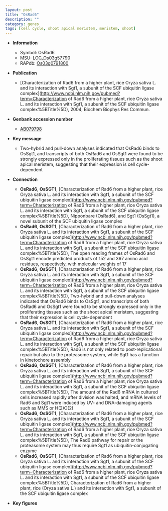 ```yaml
---
layout: post
title: "OsRad6"
description: ""
category: genes
tags: [cell cycle, shoot apical meristem, meristem, shoot]
---
```


* **Information**  
    + Symbol: OsRad6  
    + MSU: [LOC_Os03g57790](http://rice.plantbiology.msu.edu/cgi-bin/ORF_infopage.cgi?orf=LOC_Os03g57790)  
    + RAPdb: [Os03g0791800](http://rapdb.dna.affrc.go.jp/viewer/gbrowse_details/irgsp1?name=Os03g0791800)  

* **Publication**  
    + [Characterization of Rad6 from a higher plant, rice Oryza sativa L. and its interaction with Sgt1, a subunit of the SCF ubiquitin ligase complex](http://www.ncbi.nlm.nih.gov/pubmed?term=Characterization of Rad6 from a higher plant, rice Oryza sativa L. and its interaction with Sgt1, a subunit of the SCF ubiquitin ligase complex%5BTitle%5D), 2004, Biochem Biophys Res Commun.

* **Genbank accession number**  
    + [AB079798](http://www.ncbi.nlm.nih.gov/nuccore/AB079798)

* **Key message**  
    + Two-hybrid and pull-down analyses indicated that OsRad6 binds to OsSgt1, and transcripts of both OsRad6 and OsSgt1 were found to be strongly expressed only in the proliferating tissues such as the shoot apical meristem, suggesting that their expression is cell cycle-dependent

* **Connection**  
    + __OsRad6__, __OsSGT1__, [Characterization of Rad6 from a higher plant, rice Oryza sativa L. and its interaction with Sgt1, a subunit of the SCF ubiquitin ligase complex](http://www.ncbi.nlm.nih.gov/pubmed?term=Characterization of Rad6 from a higher plant, rice Oryza sativa L. and its interaction with Sgt1, a subunit of the SCF ubiquitin ligase complex%5BTitle%5D), Nipponbare (OsRad6), and Sgt1 (OsSgt1), a novel subunit of the SCF ubiquitin ligase complex
    + __OsRad6__, __OsSGT1__, [Characterization of Rad6 from a higher plant, rice Oryza sativa L. and its interaction with Sgt1, a subunit of the SCF ubiquitin ligase complex](http://www.ncbi.nlm.nih.gov/pubmed?term=Characterization of Rad6 from a higher plant, rice Oryza sativa L. and its interaction with Sgt1, a subunit of the SCF ubiquitin ligase complex%5BTitle%5D), The open reading frames of OsRad6 and OsSgt1 encode predicted products of 152 and 367 amino acid residues, respectively, with molecular weights of 17
    + __OsRad6__, __OsSGT1__, [Characterization of Rad6 from a higher plant, rice Oryza sativa L. and its interaction with Sgt1, a subunit of the SCF ubiquitin ligase complex](http://www.ncbi.nlm.nih.gov/pubmed?term=Characterization of Rad6 from a higher plant, rice Oryza sativa L. and its interaction with Sgt1, a subunit of the SCF ubiquitin ligase complex%5BTitle%5D), Two-hybrid and pull-down analyses indicated that OsRad6 binds to OsSgt1, and transcripts of both OsRad6 and OsSgt1 were found to be strongly expressed only in the proliferating tissues such as the shoot apical meristem, suggesting that their expression is cell cycle-dependent
    + __OsRad6__, __OsSGT1__, [Characterization of Rad6 from a higher plant, rice Oryza sativa L. and its interaction with Sgt1, a subunit of the SCF ubiquitin ligase complex](http://www.ncbi.nlm.nih.gov/pubmed?term=Characterization of Rad6 from a higher plant, rice Oryza sativa L. and its interaction with Sgt1, a subunit of the SCF ubiquitin ligase complex%5BTitle%5D), Rad6 is not only related to post-replicational repair but also to the proteasome system, while Sgt1 has a function in kinetochore assembly
    + __OsRad6__, __OsSGT1__, [Characterization of Rad6 from a higher plant, rice Oryza sativa L. and its interaction with Sgt1, a subunit of the SCF ubiquitin ligase complex](http://www.ncbi.nlm.nih.gov/pubmed?term=Characterization of Rad6 from a higher plant, rice Oryza sativa L. and its interaction with Sgt1, a subunit of the SCF ubiquitin ligase complex%5BTitle%5D), The amount of the Rad6 mRNA in cultured cells increased rapidly after division was halted, and mRNA levels of Rad6 and Sgt1 were induced by UV- and DNA-damaging agents such as MMS or H(2)O(2)
    + __OsRad6__, __OsSGT1__, [Characterization of Rad6 from a higher plant, rice Oryza sativa L. and its interaction with Sgt1, a subunit of the SCF ubiquitin ligase complex](http://www.ncbi.nlm.nih.gov/pubmed?term=Characterization of Rad6 from a higher plant, rice Oryza sativa L. and its interaction with Sgt1, a subunit of the SCF ubiquitin ligase complex%5BTitle%5D), The Rad6 pathway for repair or the proteasome system may thus require Sgt1 as ubiquitin-conjugating enzyme
    + __OsRad6__, __OsSGT1__, [Characterization of Rad6 from a higher plant, rice Oryza sativa L. and its interaction with Sgt1, a subunit of the SCF ubiquitin ligase complex](http://www.ncbi.nlm.nih.gov/pubmed?term=Characterization of Rad6 from a higher plant, rice Oryza sativa L. and its interaction with Sgt1, a subunit of the SCF ubiquitin ligase complex%5BTitle%5D), Characterization of Rad6 from a higher plant, rice (Oryza sativa L.) and its interaction with Sgt1, a subunit of the SCF ubiquitin ligase complex

* **Key figures**  


